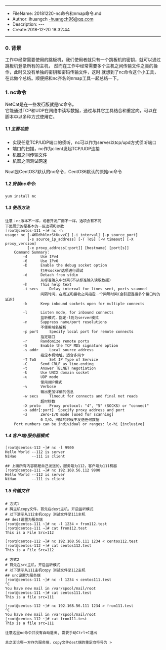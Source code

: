 ___
- FileName: 20181220-nc命令和nmap命令.md
- Author: ihuangch -huangch96@qq.com
- Description: ---
- Create:2018-12-20 18:32:44
___

### 0. 背景
工作中经常需要使用的跳板机，我们使用者就只有一个跳板机的密钥，就可以通过跳板机登录所有的主机，
然而在工作中经常需要多个主机之间传输文件之类的操作，此时又没有单独的密钥和密码传输文件，这时
就想到了nc命令这个小工具，在此做个总结。顺便把和nc齐名的nmap工具一起总结一下。

### 1. nc命令
NetCat是在一些发行版就是nc命令。  
它能通过TCP和UDP在网络中读写数据，通过与其它工具结合和重定向，可以在脚本中以多种方式使用它。  

##### 1.1 主要功能

- 实现任意TCP/UDP端口的侦听，nc可以作为server以tcp/upd方式侦听端口
- 端口的扫描，nc作为client发起TCP/UDP连接
- 机器之间传输文件
- 机器之间测试网速

Ncat是CentOS7默认的nc命令，CentOS6默认的原始nc命令  

##### 1.2 安装nc命令:  
```
yum install nc

```

##### 1.3 使用方法
```
注意：nc版本不一样，或者开发厂商不一样，选项会有不同
下面展示的是基本的一些选项和参数
[root@centos-111 ~]# nc -h
usage: nc [-46DdhklnrStUuvzC] [-i interval] [-p source_port]
	      [-s source_ip_address] [-T ToS] [-w timeout] [-X proxy_version]
	  	  [-x proxy_address[:port]] [hostname] [port[s]]
	Command Summary:
		-4		Use IPv4
		-6		Use IPv6
		-D		Enable the debug socket option
				打开socker选项进行调试
		-d		Detach from stdin
				从标准输入中分离(不从标准输入读取数据)
		-h		This help text
		-i secs		Delay interval for lines sent, ports scanned
				间隔时间，在发送和接收之间指定一个间隔时间(会引起连接多个接口时的延迟)
		-k		Keep inbound sockets open for multiple connects
				
		-l		Listen mode, for inbound connects
				监听模式，指定-l则为server模式
		-n		Suppress name/port resolutions
				不使用域名解析
		-p port		Specify local port for remote connects
				指定端口
		-r		Randomize remote ports
		-S		Enable the TCP MD5 signature option
		-s addr		Local source address
				指定本机地址，适合多网卡
		-T ToS		Set IP Type of Service
		-C		Send CRLF as line-ending
		-t		Answer TELNET negotiation
		-U		Use UNIX domain socket
		-u		UDP mode
				使用UDP模式
		-v		Verbose
				输出更加详细的信息
		-w secs		Timeout for connects and final net reads
				超时秒数
		-X proto	Proxy protocol: "4", "5" (SOCKS) or "connect"
		-x addr[:port]	Specify proxy address and port
		-z		Zero-I/O mode [used for scanning]
				0 I/O，扫描的时候不发送任何数据
	Port numbers can be individual or ranges: lo-hi [inclusive]
```

##### 1.4 客户端/服务器模式
```
[root@centos-112 ~]# nc -l 9900
Hello World --112 is server      
NiHao       --111 is client

## 上面所有内容都是自己发送的，服务端为112，客户端为111机器
[root@centos-111 ~]# nc 192.168.56.112 9900
Hello World --112 is server
NiHao       --111 is client

```

##### 1.5 传输文件
```
# 方式1
# 跨主机copy文件，首先在dest主机，开启监听模式
# 以下演示从112主机copy 测试文件至111主机
## dest设置为服务端
[root@centos-111 ~]# nc -l 1234 > from112.test
[root@centos-111 ~]# cat from112.test 
This is a File Src=112

[root@centos-112 ~]# nc 192.168.56.111 1234 < centos112.test 
[root@centos-112 ~]# cat centos112.test 
This is a File Src=112

# 方式2
# 首先在src主机，开启监听模式
# 以下演示从111主机copy 测试文件至112主机
## src设置为服务端
[root@centos-111 ~]# nc -l 1234 < centos111.test 
^C
You have new mail in /var/spool/mail/root
[root@centos-111 ~]# cat centos111.test 
This is a file src=111

[root@centos-112 ~]# nc 192.168.56.111 1234 > from111.test
^C
You have new mail in /var/spool/mail/root
[root@centos-112 ~]# cat from111.test 
This is a file src=111

注意这里nc命令并没有自动退出, 需要手动Ctrl+C退出

总之无论哪一方作为服务端，copy文件dest端的重定向符号为 >

```



